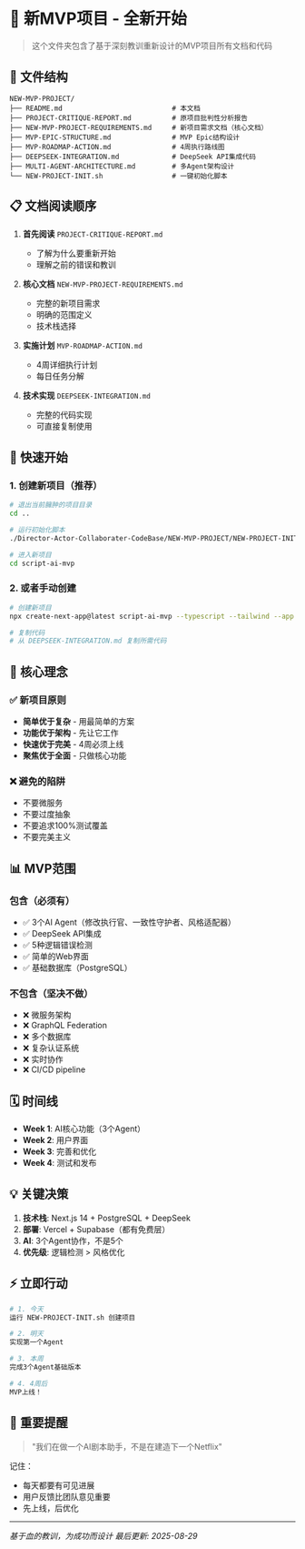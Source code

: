 # 🚀 新MVP项目 - 全新开始

> 这个文件夹包含了基于深刻教训重新设计的MVP项目所有文档和代码

## 📁 文件结构

```
NEW-MVP-PROJECT/
├── README.md                           # 本文档
├── PROJECT-CRITIQUE-REPORT.md          # 原项目批判性分析报告
├── NEW-MVP-PROJECT-REQUIREMENTS.md     # 新项目需求文档（核心文档）
├── MVP-EPIC-STRUCTURE.md               # MVP Epic结构设计
├── MVP-ROADMAP-ACTION.md               # 4周执行路线图
├── DEEPSEEK-INTEGRATION.md             # DeepSeek API集成代码
├── MULTI-AGENT-ARCHITECTURE.md         # 多Agent架构设计
└── NEW-PROJECT-INIT.sh                 # 一键初始化脚本
```

## 📋 文档阅读顺序

1. **首先阅读** `PROJECT-CRITIQUE-REPORT.md`
   - 了解为什么要重新开始
   - 理解之前的错误和教训

2. **核心文档** `NEW-MVP-PROJECT-REQUIREMENTS.md`
   - 完整的新项目需求
   - 明确的范围定义
   - 技术栈选择

3. **实施计划** `MVP-ROADMAP-ACTION.md`
   - 4周详细执行计划
   - 每日任务分解

4. **技术实现** `DEEPSEEK-INTEGRATION.md`
   - 完整的代码实现
   - 可直接复制使用

## 🎯 快速开始

### 1. 创建新项目（推荐）

```bash
# 退出当前臃肿的项目目录
cd ..

# 运行初始化脚本
./Director-Actor-Collaborater-CodeBase/NEW-MVP-PROJECT/NEW-PROJECT-INIT.sh

# 进入新项目
cd script-ai-mvp
```

### 2. 或者手动创建

```bash
# 创建新项目
npx create-next-app@latest script-ai-mvp --typescript --tailwind --app

# 复制代码
# 从 DEEPSEEK-INTEGRATION.md 复制所需代码
```

## 🔑 核心理念

### ✅ 新项目原则

- **简单优于复杂** - 用最简单的方案
- **功能优于架构** - 先让它工作
- **快速优于完美** - 4周必须上线
- **聚焦优于全面** - 只做核心功能

### ❌ 避免的陷阱

- 不要微服务
- 不要过度抽象
- 不要追求100%测试覆盖
- 不要完美主义

## 📊 MVP范围

### 包含（必须有）

- ✅ 3个AI Agent（修改执行官、一致性守护者、风格适配器）
- ✅ DeepSeek API集成
- ✅ 5种逻辑错误检测
- ✅ 简单的Web界面
- ✅ 基础数据库（PostgreSQL）

### 不包含（坚决不做）

- ❌ 微服务架构
- ❌ GraphQL Federation
- ❌ 多个数据库
- ❌ 复杂认证系统
- ❌ 实时协作
- ❌ CI/CD pipeline

## 🗓️ 时间线

- **Week 1**: AI核心功能（3个Agent）
- **Week 2**: 用户界面
- **Week 3**: 完善和优化
- **Week 4**: 测试和发布

## 💡 关键决策

1. **技术栈**: Next.js 14 + PostgreSQL + DeepSeek
2. **部署**: Vercel + Supabase（都有免费层）
3. **AI**: 3个Agent协作，不是5个
4. **优先级**: 逻辑检测 > 风格优化

## ⚡ 立即行动

```bash
# 1. 今天
运行 NEW-PROJECT-INIT.sh 创建项目

# 2. 明天
实现第一个Agent

# 3. 本周
完成3个Agent基础版本

# 4. 4周后
MVP上线！
```

## 📝 重要提醒

> "我们在做一个AI剧本助手，不是在建造下一个Netflix"

记住：

- 每天都要有可见进展
- 用户反馈比团队意见重要
- 先上线，后优化

---

_基于血的教训，为成功而设计_
_最后更新: 2025-08-29_
